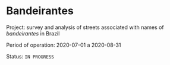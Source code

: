 # Bandeirantes

Project: survey and analysis of streets associated with names of _bandeirantes_ in Brazil

Period of operation: 2020-07-01 a 2020-08-31

Status: `IN PROGRESS`
